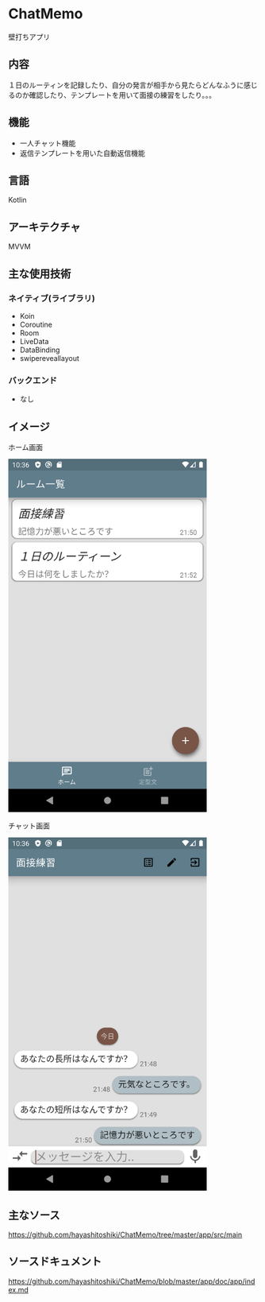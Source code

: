 # ChatMemo
壁打ちアプリ

## 内容
１日のルーティンを記録したり、自分の発言が相手から見たらどんなふうに感じるのか確認したり、テンプレートを用いて面接の練習をしたり。。。

## 機能
* 一人チャット機能
* 返信テンプレートを用いた自動返信機能
 
## 言語
Kotlin

## アーキテクチャ
MVVM

## 主な使用技術
###  ネイティブ(ライブラリ)
* Koin
* Coroutine
* Room
* LiveData
* DataBinding
* swipereveallayout

### バックエンド
* なし　


## イメージ
ホーム画面

<img src="https://github.com/hayashitoshiki/ChatMemo/blob/master/picture/Screenshot_home.png" width="400">  

チャット画面  

<img src="https://github.com/hayashitoshiki/ChatMemo/blob/master/picture/Screenshot_chat.png" width="400">  

## 主なソース

https://github.com/hayashitoshiki/ChatMemo/tree/master/app/src/main

## ソースドキュメント
https://github.com/hayashitoshiki/ChatMemo/blob/master/app/doc/app/index.md
